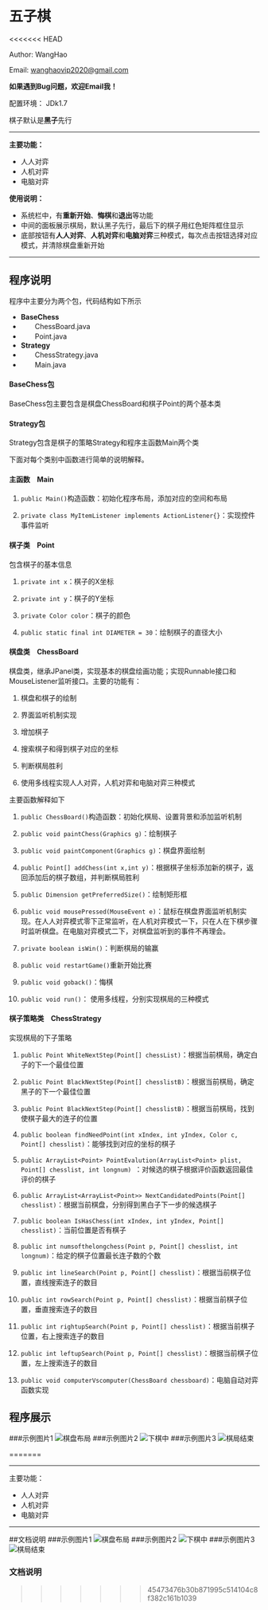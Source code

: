 # 五子棋 
<<<<<<< HEAD

Author: WangHao

Email: [wanghaovip2020@gmail.com](wanghaovip2020@gmail.com)  

**如果遇到Bug问题，欢迎Email我！**

配置环境： JDk1.7

棋子默认是**黑子**先行

----------

**主要功能：**

- 人人对弈
- 人机对弈
- 电脑对弈 

**使用说明：**

- 系统栏中，有**重新开始**、**悔棋**和**退出**等功能
- 中间的面板展示棋局，默认黑子先行，最后下的棋子用红色矩阵框住显示
- 底部按钮有**人人对弈**、**人机对弈**和**电脑对弈**三种模式，每次点击按钮选择对应模式，并清除棋盘重新开始


----------

## 程序说明


程序中主要分为两个包，代码结构如下所示

- **BaseChess**
- 　　ChessBoard.java
- 　　Point.java
- **Strategy**
- 　　ChessStrategy.java
- 　　Main.java

#### BaseChess包
BaseChess包主要包含是棋盘ChessBoard和棋子Point的两个基本类

#### Strategy包
Strategy包含是棋子的策略Strategy和程序主函数Main两个类

下面对每个类别中函数进行简单的说明解释。

#### 主函数　Main

1. `public Main()`构造函数：初始化程序布局，添加对应的空间和布局

2. `private class MyItemListener implements ActionListener{}`：实现控件事件监听


#### 棋子类　Point

包含棋子的基本信息

1. `private int x`：棋子的X坐标


2. `private int y`：棋子的Y坐标


3. `private Color color`：棋子的颜色


4. `public static final int DIAMETER = 30`：绘制棋子的直径大小

#### 棋盘类　ChessBoard
棋盘类，继承JPanel类，实现基本的棋盘绘画功能；实现Runnable接口和MouseListener监听接口。主要的功能有：

1. 棋盘和棋子的绘制


2. 界面监听机制实现


3. 增加棋子


4. 搜索棋子和得到棋子对应的坐标


5. 判断棋局胜利


6. 使用多线程实现人人对弈，人机对弈和电脑对弈三种模式

主要函数解释如下

1. `public ChessBoard()`构造函数：初始化棋局、设置背景和添加监听机制

2. `public void paintChess(Graphics g)`：绘制棋子

3. `public void paintComponent(Graphics g)`：棋盘界面绘制

4. `public Point[] addChess(int x,int y)`：根据棋子坐标添加新的棋子，返回添加后的棋子数组，并判断棋局胜利

5. `public Dimension getPreferredSize()`：绘制矩形框


6. `public void mousePressed(MouseEvent e)`：鼠标在棋盘界面监听机制实现。在人人对弈模式零下正常监听，在人机对弈模式一下，只在人在下棋步骤时监听棋盘。在电脑对弈模式二下，对棋盘监听到的事件不再理会。


7. `private boolean isWin()`：判断棋局的输赢


8. `public void restartGame()`重新开始比赛


9. `public void goback()`：悔棋


10. `public void run()`： 使用多线程，分别实现棋局的三种模式

#### 棋子策略类　ChessStrategy
实现棋局的下子策略

1. `public Point WhiteNextStep(Point[] chessList)`：根据当前棋局，确定白子的下一个最佳位置

2. `public Point BlackNextStep(Point[] chesslistB)`：根据当前棋局，确定黑子的下一个最佳位置

3. `public Point BlackNextStep(Point[] chesslistB)`：根据当前棋局，找到使棋子最大的连子的位置

4. `public boolean findNeedPoint(int xIndex, int yIndex, Color c, Point[] chesslist)`：能够找到对应的坐标的棋子

5. `public ArrayList<Point> PointEvalution(ArrayList<Point> plist, Point[] chesslist, int longnum) `：对候选的棋子根据评价函数返回最佳评价的棋子

6. `public ArrayList<ArrayList<Point>> NextCandidatedPoints(Point[] chesslist)`：根据当前棋盘，分别得到黑白子下一步的候选棋子

7. `public boolean IsHasChess(int xIndex, int yIndex, Point[] chesslist)`：当前位置是否有棋子

8. `public int numsofthelongchess(Point p, Point[] chesslist, int longnum)`：给定的棋子位置最长连子数的个数

9. `public int lineSearch(Point p, Point[] chesslist)`：根据当前棋子位置，直线搜索连子的数目

10. `public int rowSearch(Point p, Point[] chesslist)`：根据当前棋子位置，垂直搜索连子的数目

11. `public int rightupSearch(Point p, Point[] chesslist)`：根据当前棋子位置，右上搜索连子的数目

12. `public int leftupSearch(Point p, Point[] chesslist)`：根据当前棋子位置，左上搜索连子的数目

13. `public void computerVscomputer(ChessBoard chessboard)`：电脑自动对弈函数实现

## 程序展示
###示例图片1
![棋盘布局](http://b.hiphotos.baidu.com/image/pic/item/cc11728b4710b91219613360c4fdfc0393452288.jpg)
###示例图片2 
![下棋中](http://c.hiphotos.baidu.com/image/pic/item/0e2442a7d933c89523c35ce5d61373f0830200eb.jpg)
###示例图片3
![棋局结束](http://a.hiphotos.baidu.com/image/pic/item/4a36acaf2edda3ccfccd7cbe06e93901213f9207.jpg)

=======

----------

主要功能：

- 人人对弈
- 人机对弈
- 电脑对弈 

----------

##文档说明
###示例图片1
![棋盘布局](http://b.hiphotos.baidu.com/image/pic/item/cc11728b4710b91219613360c4fdfc0393452288.jpg)
###示例图片2 
![下棋中](http://c.hiphotos.baidu.com/image/pic/item/0e2442a7d933c89523c35ce5d61373f0830200eb.jpg)
###示例图片3
![棋局结束](http://a.hiphotos.baidu.com/image/pic/item/4a36acaf2edda3ccfccd7cbe06e93901213f9207.jpg)

### 文档说明
>>>>>>> 45473476b30b871995c514104c8f382c161b1039

